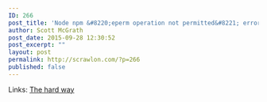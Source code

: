 ```yaml
---
ID: 266
post_title: 'Node npm &#8220;eperm operation not permitted&#8221; errors &#8211; On Windows? NPM may not be the problem&#8230;.'
author: Scott McGrath
post_date: 2015-09-28 12:30:52
post_excerpt: ""
layout: post
permalink: http://scrawlon.com/?p=266
published: false
---
```

Links: [The hard way][1]

 [1]: http://blog.prolificinteractive.com/2015/01/21/getting-vagrant-nodejs-windows-play-well-together/